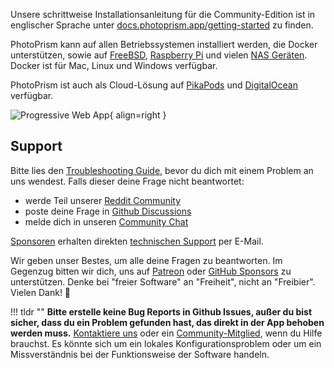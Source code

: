 Unsere schrittweise Installationsanleitung für die Community-Edition ist in englischer Sprache unter [docs.photoprism.app/getting-started](https://docs.photoprism.app/getting-started/) zu finden.

PhotoPrism kann auf allen Betriebssystemen installiert werden, die Docker unterstützen, sowie auf [FreeBSD](https://docs.photoprism.app/getting-started/ports/freebsd/), [Raspberry Pi](https://docs.photoprism.app/getting-started/raspberry-pi/) und vielen [NAS Geräten](https://docs.photoprism.app/getting-started/nas/synology/).
Docker ist für Mac, Linux und Windows verfügbar.

PhotoPrism ist auch als Cloud-Lösung auf [PikaPods](https://docs.photoprism.app/getting-started/cloud/pikapods/) und [DigitalOcean](https://docs.photoprism.app/getting-started/cloud/digitalocean/) verfügbar.

![Progressive Web App](https://dl.photoprism.app/img/ui/iphone-index-360px.jpg){ align=right }


## Support ##

Bitte lies den [Troubleshooting Guide](https://docs.photoprism.app/getting-started/troubleshooting/), bevor du dich mit einem Problem an uns wendest.
Falls dieser deine Frage nicht beantwortet:

* werde Teil unserer [Reddit Community](https://link.photoprism.app/reddit)
* poste deine Frage in [Github Discussions](https://link.photoprism.app/discussions)
* melde dich in unseren [Community Chat](https://link.photoprism.app/chat)

[Sponsoren](https://docs.photoprism.app/funding/) erhalten direkten [technischen Support](https://photoprism.app/contact) per E-Mail.

Wir geben unser Bestes, um alle deine Fragen zu beantworten. 
Im Gegenzug bitten wir dich, uns auf [Patreon](hhttps://link.photoprism.app/patreon) oder [GitHub Sponsors](https://link.photoprism.app/sponsor) zu unterstützen. 
Denke bei "freier Software" an "Freiheit", nicht an "Freibier". 
Vielen Dank! 💜

!!! tldr ""
    **Bitte erstelle keine Bug Reports in Github Issues, außer du bist sicher, dass du ein Problem gefunden hast, das direkt in der App behoben werden muss.**
    [Kontaktiere uns](https://photoprism.app/contact) oder ein [Community-Mitglied](https://link.photoprism.app/discussions), wenn du Hilfe brauchst. Es könnte sich um ein lokales Konfigurationsproblem oder um ein Missverständnis bei der Funktionsweise der Software handeln.
